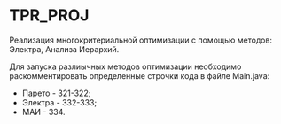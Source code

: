 # TPR_PROJ
Реализация многокритериальной оптимизации с помощью методов: Электра, Анализа Иерархий.

Для запуска разлиычных методов оптимизации необходимо раскомментировать определенные строчки кода в файле Main.java: 
- Парето - 321-322;
- Электра - 332-333;
- МАИ - 334.
